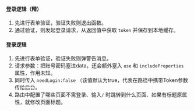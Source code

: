 #### 登录逻辑（精）

1. 先进行表单验证，验证失败则退出函数。
2. 通过验证，则发起登录请求，从返回值中获取 `token` 并保存到本地缓存。



#### 登录逻辑

1. 先进行表单验证，验证失败则弹警告消息。
2. 请求参数：把账号密码塞进data，还会额外塞入 `use` 和 `includeProperties` 属性，作用未知。
3. 同时传入 `needLogin:false` （该值默认为true，代表在路径中携带Token参数传给后台。
4. 路由中配置了哪些页面不需登录、输入`/` 时跳转到什么页面、如果有标题原属性，就修改页面标题。

